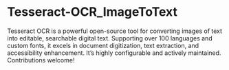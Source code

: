 # Tesseract-OCR_ImageToText
Tesseract OCR is a powerful open-source tool for converting images of text into editable, searchable digital text. Supporting over 100 languages and custom fonts, it excels in document digitization, text extraction, and accessibility enhancement. It’s highly configurable and actively maintained. Contributions welcome!
